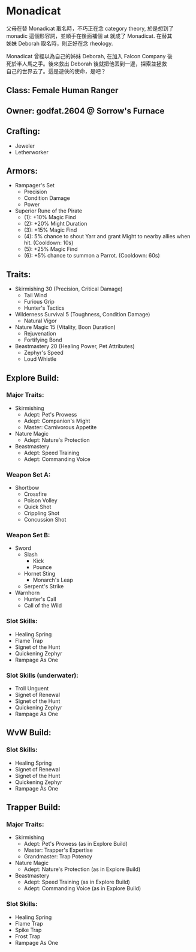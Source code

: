 # Monadicat

父母在替 Monadicat 取名時，不巧正在念 category theory, 於是想到了<br/>
monadic 這個形容詞，並順手在後面補個 at 就成了 Monadicat. 在替其<br/>
姊妹 Deborah 取名時，則正好在念 rheology.

Monadicat 曾經以為自己的姊妹 Deborah, 在加入 Falcon Company 後<br/>
死於半人馬之手。後來救出 Deborah 後就把他丟到一邊，探索並拯救<br/>
自己的世界去了。這是遊俠的使命，是吧？

## Class: Female Human Ranger
## Owner: godfat.2604 @ Sorrow's Furnace

## Crafting:

* Jeweler
* Letherworker

## Armors:

* Rampager's Set
  - Precision
  - Condition Damage
  - Power
* Superior Rune of the Pirate
  - (1): +10% Magic Find
  - (2): +20% Might Duration
  - (3): +15% Magic Find
  - (4): 5% chance to shout Yarr and grant Might to nearby allies when hit.
    (Cooldown: 10s)
  - (5): +25% Magic Find
  - (6): +5% chance to summon a Parrot. (Cooldown: 60s)

## Traits:

* Skirmishing 30 (Precision, Critical Damage)
  - Tail Wind
  - Furious Grip
  - Hunter's Tactics
* Wilderness Survival 5 (Toughness, Condition Damage)
  - Natural Vigor
* Nature Magic 15 (Vitality, Boon Duration)
  - Rejuvenation
  - Fortifying Bond
* Beastmastery 20 (Healing Power, Pet Attributes)
  - Zephyr's Speed
  - Loud Whistle

## Explore Build:

### Major Traits:

* Skirmishing
  - Adept: Pet's Prowess
  - Adept: Companion's Might
  - Master: Carnivorous Appetite
* Nature Magic
  - Adept: Nature's Protection
* Beastmastery
  - Adept: Speed Training
  - Adept: Commanding Voice

### Weapon Set A:

* Shortbow
  - Crossfire
  - Poison Volley
  - Quick Shot
  - Crippling Shot
  - Concussion Shot

### Weapon Set B:

* Sword
  - Slash
    - Kick
    - Pounce
  - Hornet Sting
    - Monarch's Leap
  - Serpent's Strike
* Warnhorn
  - Hunter's Call
  - Call of the Wild

### Slot Skills:

* Healing Spring
* Flame Trap
* Signet of the Hunt
* Quickening Zephyr
* Rampage As One

### Slot Skills (underwater):

* Troll Unguent
* Signet of Renewal
* Signet of the Hunt
* Quickening Zephyr
* Rampage As One

## WvW Build:

### Slot Skills:

* Healing Spring
* Signet of Renewal
* Signet of the Hunt
* Quickening Zephyr
* Rampage As One

## Trapper Build:

### Major Traits:

* Skirmishing
  - Adept: Pet's Prowess (as in Explore Build)
  - Master: Trapper's Expertise
  - Grandmaster: Trap Potency
* Nature Magic
  - Adept: Nature's Protection (as in Explore Build)
* Beastmastery
  - Adept: Speed Training (as in Explore Build)
  - Adept: Commanding Voice (as in Explore Build)

### Slot Skills:

* Healing Spring
* Flame Trap
* Spike Trap
* Frost Trap
* Rampage As One

